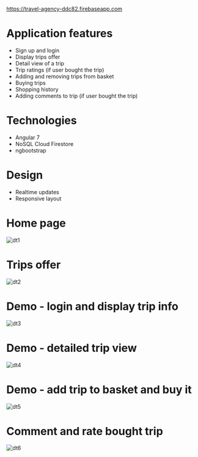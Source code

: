 https://travel-agency-ddc82.firebaseapp.com

# Application features
  + Sign up and login
  + Display trips offer
  + Detail view of a trip
  + Trip ratings (if user bought the trip)
  + Adding and removing trips from basket
  + Buying trips
  + Shopping history
  + Adding comments to trip (if user bought the trip)

# Technologies
  + Angular 7
  + NoSQL Cloud Firestore 
  + ngbootstrap

# Design
  + Realtime updates 
  + Responsive layout
  
# Home page

![dt1](https://user-images.githubusercontent.com/37666186/73756507-f7a1c880-4767-11ea-8d1f-9b6b34abd3f7.PNG)

# Trips offer

![dt2](https://user-images.githubusercontent.com/37666186/73756539-09836b80-4768-11ea-9ceb-c5bc1f86d357.PNG)

# Demo - login and display trip info

![dt3](https://user-images.githubusercontent.com/37666186/73756968-bcec6000-4768-11ea-99d0-3176b93849f5.gif)

# Demo - detailed trip view

![dt4](https://user-images.githubusercontent.com/37666186/73757104-f58c3980-4768-11ea-9ea3-2d88342a880c.gif)

# Demo - add trip to basket and buy it

![dt5](https://user-images.githubusercontent.com/37666186/73757392-79462600-4769-11ea-9308-88e125440863.gif)

# Comment and rate bought trip

![dt6](https://user-images.githubusercontent.com/37666186/73757620-c5916600-4769-11ea-8426-fe97b811112a.gif)
